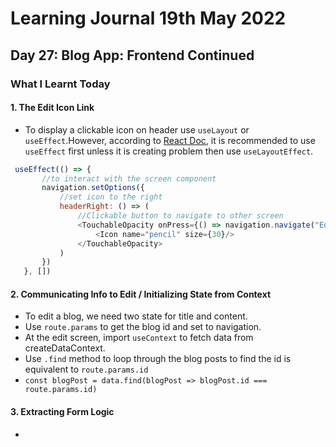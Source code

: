<h1>Learning Journal 19th May 2022</h1>
<h2>Day 27:  Blog App: Frontend Continued</h2>
<h3>What I Learnt Today</h3>
<h4>1. The Edit Icon Link</h4>
<ul>
  <li>To display a clickable icon on header use <code>useLayout</code> or <code>useEffect</code>.However, according to <a href="https://reactjs.org/docs/hooks-reference.html#uselayouteffect">React Doc</a>, it is recommended to use <code>useEffect</code> first unless it is creating problem then use <code>useLayoutEffect</code>.</li>
</ul>

 ```javascript
  useEffect(() => {
        //to interact with the screen component
        navigation.setOptions({
            //set icon to the right
            headerRight: () => (
                //Clickable button to navigate to other screen
                <TouchableOpacity onPress={() => navigation.navigate("EditScreen",{ id: route.params.id})}>
                    <Icon name="pencil" size={30}/>
                </TouchableOpacity>
            )
        })
    }, [])
  ```
<h4>2. Communicating Info to Edit / Initializing State from Context</h4>
<ul>
  <li>To edit a blog, we need two state for title and content.</li>
  <li>Use <code>route.params</code> to get the blog id and set to navigation.</li>
  <li>At the edit screen, import <code>useContext</code> to fetch data from createDataContext.</li>
  <li>Use <code>.find</code> method to loop through the blog posts to find the id is equivalent to <code>route.params.id</code></li>
  <li><code>const blogPost = data.find(blogPost => blogPost.id === route.params.id)</code></li>
</ul>
<h4>3. Extracting Form Logic</h4>
<ul>
  <li></li>
</ul>
